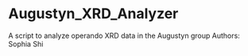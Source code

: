 # Augustyn_XRD_Analyzer
A script to analyze operando XRD data in the Augustyn group
Authors: Sophia Shi

